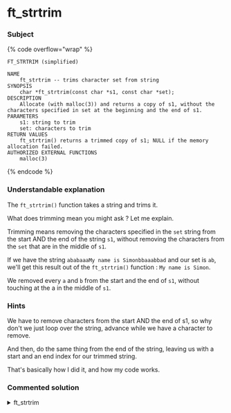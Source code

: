 # ft\_strtrim

### Subject

{% code overflow="wrap" %}
```
FT_STRTRIM (simplified)

NAME
    ft_strtrim -- trims character set from string
SYNOPSIS
    char *ft_strtrim(const char *s1, const char *set);
DESCRIPTION
    Allocate (with malloc(3)) and returns a copy of s1, without the characters specified in set at the beginning and the end of s1.
PARAMETERS
    s1: string to trim
    set: characters to trim
RETURN VALUES
    ft_strtrim() returns a trimmed copy of s1; NULL if the memory allocation failed.
AUTHORIZED EXTERNAL FUNCTIONS
    malloc(3)
```
{% endcode %}

### Understandable explanation

The `ft_strtrim()` function takes a string and trims it.

What does trimming mean you might ask ? Let me explain.

Trimming means removing the characters specified in the `set` string from the start AND the end of the string `s1`, without removing the characters from the `set` that are in the middle of `s1`.

If we have the string `ababaaaMy name is Simonbbaaabbad` and our set is `ab`, we'll get this result out of the `ft_strtrim()` function : `My name is Simon`.

We removed every `a` and `b` from the start and the end of `s1`, without touching at the a in the middle of `s1`.

### Hints

We have to remove characters from the start AND the end of s1, so why don't we just loop over the string, advance while we have a character to remove.

And then, do the same thing from the end of the string, leaving us with a start and an end index for our trimmed string.

That's basically how I did it, and how my code works.

### Commented solution

<details>

<summary>ft_strtrim</summary>

{% code title="ft_strtim.c" overflow="wrap" lineNumbers="true" %}
```c
#include "libft.hss"

static int to_trim(const char *set, char c);
static char *new_str(const char *s1, size_t start, size_t end);

char *ft_strtrim(const char *s1, const char *set)
{
    int i;
    int j;
    
    i = 0;
    j = ft_strlen(s1) - 1;
    /* if the string has a length of 0, we don't have anything
     * to trim, so we return an empty string that will be freeable
     */
    if (ft_strlen(s1) == 0)
        return (ft_strdup(""));
    /* we first loop from the start of the string until we find the first
     * character that is not part of the set to trim
     */
    while (to_trim(set, s1[i]))
        i++;
    /* we then do the same but from the end of the string this time.
     */
    while (to_trim(set, s1[j]))
        j--;
    /* Now, that is what the values correspond to :
     * i : the start index of the trimmed string in the full string
     * j : the end index of the trimmed string in the full string
     * Here what the values would be with the example I talked about
     * above.
     * s1 : "ababaaaMy name is Simonbbaaabbad"
     * ft_strlen(s1) : 33
     * after looping both ways, we have this :
     * i : 8
     * j : 23
     * but since we don't pass the end index, we pass the length of 
     * the new string we have to some "maths" 
     * j - (i - 1) : 23 - (8 - 1) = 23 - 7 = 16
     */
    return (new_str(s1, i, j - (i - 1));
}

/* this is a function helper, it creates and allocates a new
 * string based on the three input passed as parameter
 */
static char *new_str(const char *s1, size_t start, size_t len)
{
    char *str;
    size_t i;
    
    /* first, we check if the len of the string to create is 0
     * or if the start of the new string is after the end of the
     * original string
     * if that is the case, we call ft_strdup to create an empty string
     * that can be freed later
     */
    if (len <= 0 || start >= ft_strlen(s1))
        return (ft_strdup(""));
    /* we then call ft_calloc to allocate enough memory for the new
     * string plus the NUL-terminating character
     * we use calloc instead of malloc so we don't have to think about
     * NUL-terminating the string at the end of our function
     */
    str = ft_calloc(len + 1, sizeof(char));
    if (!str)
        return (NULL);
    i = 0;
    /* looping over i while it is smaller than the length of
     * our new string
     */
    while (i < len)
    {
        /* here we copy the content of s1 at index start + i into
         * our new string at index i, why is that ?
         * try to find by yourself, there is also a schema below to
         * explain this.
         */
        str[i] = s1[start + i];
        i++;
    }
    /* returning the new string that we created
     */
    return (str);
}

/* This helper function return 1 if the character c is part of the
 * set of characters to trim and 0 if it is not part of it
 */
static int to_trim(const char *set, char c)
{
    int i;
    
    i = 0;
    /* looping over the whole set so that we check the character c
     * against every character in the set of characters to trim
     */
    while (set[i])
    {
        if (c == set[i])
            return (1);
        i++;
    }
    return (0);
}
```
{% endcode %}

</details>
